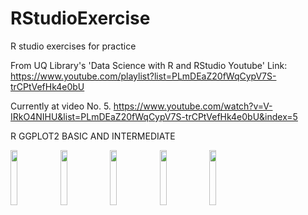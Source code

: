 # RStudioExercise
R studio exercises for practice

From UQ Library's 'Data Science with R and RStudio Youtube'
Link: https://www.youtube.com/playlist?list=PLmDEaZ20fWqCypV7S-trCPtVefHk4e0bU

Currently at video No. 5. https://www.youtube.com/watch?v=V-IRkO4NIHU&list=PLmDEaZ20fWqCypV7S-trCPtVefHk4e0bU&index=5


R GGPLOT2 BASIC AND INTERMEDIATE 

<img src="https://user-images.githubusercontent.com/55616241/75854554-3c3e8380-5e3c-11ea-8357-63b2cec905b9.png" width="15%"></img> <img src="https://user-images.githubusercontent.com/55616241/75854558-3d6fb080-5e3c-11ea-9db9-f500a115185f.png" width="15%"></img> <img src="https://user-images.githubusercontent.com/55616241/75854560-3e084700-5e3c-11ea-95d6-fd49be0106ce.png" width="15%"></img> <img src="https://user-images.githubusercontent.com/55616241/75854568-41033780-5e3c-11ea-8962-51458849ca48.png" width="15%"></img> <img src="https://user-images.githubusercontent.com/55616241/75854570-41033780-5e3c-11ea-94be-39e31c784b54.png" width="15%"></img> 
